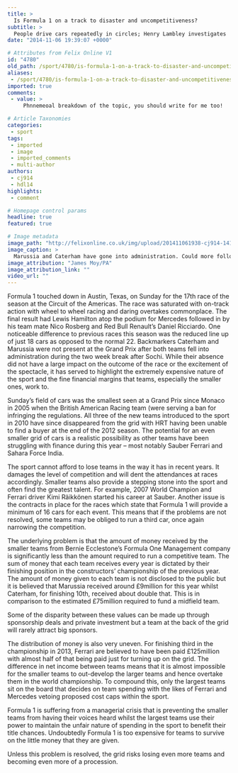 ```yaml
---
title: >
  Is Formula 1 on a track to disaster and uncompetitiveness?
subtitle: >
  People drive cars repeatedly in circles; Henry Lambley investigates
date: "2014-11-06 19:39:07 +0000"

# Attributes from Felix Online V1
id: "4780"
old_path: /sport/4780/is-formula-1-on-a-track-to-disaster-and-uncompetitiveness
aliases:
 - /sport/4780/is-formula-1-on-a-track-to-disaster-and-uncompetitiveness
imported: true
comments:
 - value: >
     Phnnemeoal breakdown of the topic, you should write for me too!

# Article Taxonomies
categories:
 - sport
tags:
 - imported
 - image
 - imported_comments
 - multi-author
authors:
 - cj914
 - hdl14
highlights:
 - comment

# Homepage control params
headline: true
featured: true

# Image metadata
image_path: "http://felixonline.co.uk/img/upload/201411061938-cj914-1414711932818_wps_108_file_photo_marussia_f1_te.jpg"
image_caption: >
  Marussia and Caterham have gone into administration. Could more follow them?
image_attribution: "James Moy/PA"
image_attribution_link: ""
video_url: ""
---
```


Formula 1 touched down in Austin, Texas, on Sunday for the 17th race of the season at the Circuit of the Americas. The race was saturated with on-track action with wheel to wheel racing and daring overtakes commonplace. The final result had Lewis Hamilton atop the podium for Mercedes followed in by his team mate Nico Rosberg and Red Bull Renault’s Daniel Ricciardo. One noticeable difference to previous races this season was the reduced line up of just 18 cars as opposed to the normal 22. Backmarkers Caterham and Marussia were not present at the Grand Prix after both teams fell into administration during the two week break after Sochi. While their absence did not have a large impact on the outcome of the race or the excitement of the spectacle, it has served to highlight the extremely expensive nature of the sport and the fine financial margins that teams, especially the smaller ones, work to.

Sunday’s field of cars was the smallest seen at a Grand Prix since Monaco in 2005 when the British American Racing team (were serving a ban for infringing the regulations. All three of the new teams introduced to the sport in 2010 have since disappeared from the grid with HRT having been unable to find a buyer at the end of the 2012 season. The potential for an even smaller grid of cars is a realistic possibility as other teams have been struggling with finance during this year – most notably Sauber Ferrari and Sahara Force India.

The sport cannot afford to lose teams in the way it has in recent years. It damages the level of competition and will dent the attendances at races accordingly. Smaller teams also provide a stepping stone into the sport and often find the greatest talent. For example, 2007 World Champion and Ferrari driver Kimi Räikkönen started his career at Sauber. Another issue is the contracts in place for the races which state that Formula 1 will provide a minimum of 16 cars for each event. This means that if the problems are not resolved, some teams may be obliged to run a third car, once again narrowing the competition.

The underlying problem is that the amount of money received by the smaller teams from Bernie Ecclestone’s Formula One Management company is significantly less than the amount required to run a competitive team. The sum of money that each team receives every year is dictated by their finishing position in the constructors’ championship of the previous year. The amount of money given to each team is not disclosed to the public but it is believed that Marussia received around £9million for this year whilst Caterham, for finishing 10th, received about double that. This is in comparison to the estimated £75million required to fund a midfield team.

Some of the disparity between these values can be made up through sponsorship deals and private investment but a team at the back of the grid will rarely attract big sponsors.

The distribution of money is also very uneven. For finishing third in the championship in 2013, Ferrari are believed to have been paid £125million with almost half of that being paid just for turning up on the grid. The difference in net income between teams means that it is almost impossible for the smaller teams to out-develop the larger teams and hence overtake them in the world championship. To compound this, only the largest teams sit on the board that decides on team spending with the likes of Ferrari and Mercedes vetoing proposed cost caps within the sport.

Formula 1 is suffering from a managerial crisis that is preventing the smaller teams from having their voices heard whilst the largest teams use their power to maintain the unfair nature of spending in the sport to benefit their title chances. Undoubtedly Formula 1 is too expensive for teams to survive on the little money that they are given.

Unless this problem is resolved, the grid risks losing even more teams and becoming even more of a procession.
